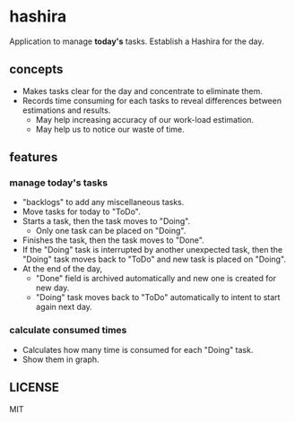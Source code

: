 # hashira

Application to manage **today's** tasks. Establish a Hashira for the day.

## concepts

* Makes tasks clear for the day and concentrate to eliminate them.
* Records time consuming for each tasks to reveal differences between estimations and results.
  * May help increasing accuracy of our work-load estimation.
  * May help us to notice our waste of time.

## features

### manage today's tasks

* "backlogs" to add any miscellaneous tasks.
* Move tasks for today to "ToDo".
* Starts a task, then the task moves to "Doing".
  * Only one task can be placed on "Doing".
* Finishes the task, then the task moves to "Done".
* If the "Doing" task is interrupted by another unexpected task, then the "Doing" task moves back to "ToDo" and new task is placed on "Doing".
* At the end of the day,
  * "Done" field is archived automatically and new one is created for new day.
  * "Doing" task moves back to "ToDo" automatically to intent to start again next day.

### calculate consumed times

* Calculates how many time is consumed for each "Doing" task.
* Show them in graph. 

## LICENSE

MIT
